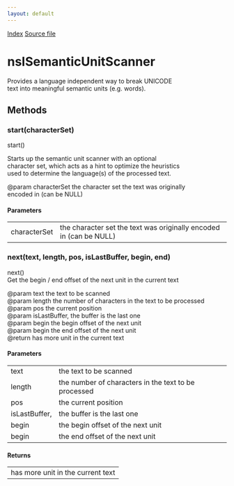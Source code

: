 ```yaml
---
layout: default
---
```

<div id='links'><a href="../index.html">Index</a>
<a href="http://dxr.mozilla.org/mozilla-central/source/intl/lwbrk/nsISemanticUnitScanner.idl">Source file</a>
</div>

# nsISemanticUnitScanner #
  
Provides a language independent way to break UNICODE  
text into meaningful semantic units (e.g. words).  
  

## Methods ##

### start(characterSet) ###
  
start()  
  
Starts up the semantic unit scanner with an optional  
character set, which acts as a hint to optimize the heuristics  
used to determine the language(s) of the processed text.  
  
@param characterSet the character set the text was originally  
                    encoded in (can be NULL)  
  

#### Parameters ####

<table>

<tr>
<td>characterSet</td>
<td>the character set the text was originally  
                    encoded in (can be NULL)  
</td>
</tr>

</table>

### next(text, length, pos, isLastBuffer, begin, end) ###
  
next()  
Get the begin / end offset of the next unit in the current text  
  
@param text the text to be scanned  
@param length the number of characters in the text to be processed  
@param pos the current position  
@param isLastBuffer, the buffer is the last one  
@param begin the begin offset of the next unit   
@param begin the end offset of the next unit   
@return has more unit in the current text  
  

#### Parameters ####

<table>

<tr>
<td>text</td>
<td>the text to be scanned  
</td>
</tr>

<tr>
<td>length</td>
<td>the number of characters in the text to be processed  
</td>
</tr>

<tr>
<td>pos</td>
<td>the current position  
</td>
</tr>

<tr>
<td>isLastBuffer,</td>
<td>the buffer is the last one  
</td>
</tr>

<tr>
<td>begin</td>
<td>the begin offset of the next unit   
</td>
</tr>

<tr>
<td>begin</td>
<td>the end offset of the next unit   
</td>
</tr>

</table>

#### Returns ####

<table>

<tr>
<td>has more unit in the current text  
</td>
</tr>

</table>
